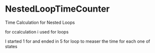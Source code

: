 # NestedLoopTimeCounter
Time Calculation for Nested Loops 

for ccalculation i used for loops 

I started 1 for and ended in 5 for loop to measer the time for each one of states
